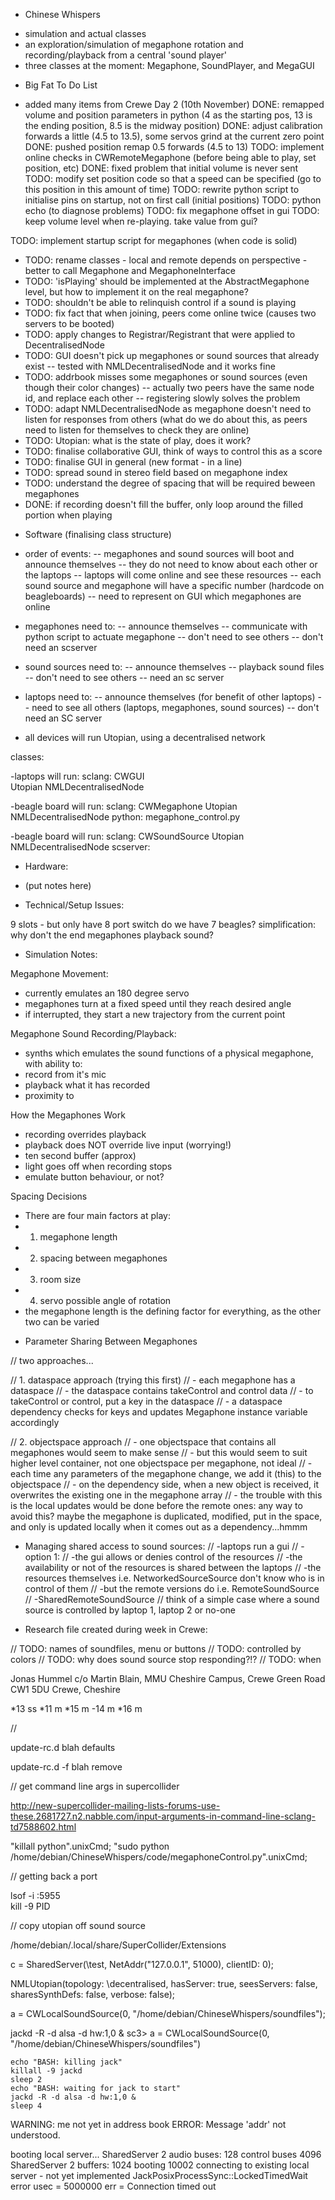 * Chinese Whispers

- simulation and actual classes
- an exploration/simulation of megaphone rotation and recording/playback from a central 'sound player'
- three classes at the moment: Megaphone, SoundPlayer, and MegaGUI

* Big Fat To Do List

- added many items from Crewe Day 2 (10th November)
DONE: remapped volume and position parameters in python (4 as the starting pos, 13 is the ending position, 8.5 is the midway position)
DONE: adjust calibration forwards a little (4.5 to 13.5), some servos grind at the current zero point 
DONE: pushed position remap 0.5 forwards (4.5 to 13)
TODO: implement online checks in CWRemoteMegaphone (before being able to play, set position, etc)
DONE: fixed problem that initial volume is never sent
TODO: modify set position code so that a speed can be specified (go to this position in this amount of time)
TODO: rewrite python script to initialise pins on startup, not on first call (initial positions)
TODO: python echo (to diagnose problems)
TODO: fix megaphone offset in gui
TODO: keep volume level when re-playing. take value from gui?

TODO: implement startup script for megaphones (when code is solid)

- TODO: rename classes - local and remote depends on perspective - better to call Megaphone and MegaphoneInterface
- TODO: 'isPlaying' should be implemented at the AbstractMegaphone level, but how to implement it on the real megaphone?
- TODO: shouldn't be able to relinquish control if a sound is playing
- TODO: fix fact that when joining, peers come online twice (causes two servers to be booted)
- TODO: apply changes to Registrar/Registrant that were applied to DecentralisedNode
- TODO: GUI doesn't pick up megaphones or sound sources that already exist
-- tested with NMLDecentralisedNode and it works fine
- TODO: addrbook misses some megaphones or sound sources (even though their color changes)
-- actually two peers have the same node id, and replace each other
-- registering slowly solves the problem
- TODO: adapt NMLDecentralisedNode as megaphone doesn't need to listen for responses from others (what do we do about this, as peers need to listen for themselves to check they are online)
- TODO: Utopian: what is the state of play, does it work?
- TODO: finalise collaborative GUI, think of ways to control this as a score
- TODO: finalise GUI in general (new format - in a line)
- TODO: spread sound in stereo field based on megaphone index
- TODO: understand the degree of spacing that will be required beween megaphones
- DONE: if recording doesn't fill the buffer, only loop around the filled portion when playing

* Software (finalising class structure)

- order of events:
-- megaphones and sound sources will boot and announce themselves
-- they do not need to know about each other or the laptops
-- laptops will come online and see these resources
-- each sound source and megaphone will have a specific number (hardcode on beagleboards)
-- need to represent on GUI which megaphones are online

- megaphones need to:
-- announce themselves
-- communicate with python script to actuate megaphone
-- don't need to see others
-- don't need an scserver
- sound sources need to:
-- announce themselves
-- playback sound files
-- don't need to see others
-- need an sc server
- laptops need to:
-- announce themselves (for benefit of other laptops)
-- need to see all others (laptops, megaphones, sound sources)
-- don't need an SC server
* all devices will run Utopian, using a decentralised network

classes:

-laptops will run:
sclang:
	CWGUI					
	Utopian
	NMLDecentralisedNode

-beagle board will run:
sclang:
	CWMegaphone	
	Utopian
	NMLDecentralisedNode
python:
	megaphone_control.py

-beagle board will run:
sclang:
	CWSoundSource
	Utopian
	NMLDecentralisedNode
scserver:

* Hardware:

- (put notes here)

* Technical/Setup Issues:

9 slots - but only have 8 port switch
do we have 7 beagles?
simplification: why don't the end megaphones playback sound?

* Simulation Notes:

Megaphone Movement:
- currently emulates an 180 degree servo
- megaphones turn at a fixed speed until they reach desired angle
- if interrupted, they start a new trajectory from the current point

Megaphone Sound Recording/Playback:
- synths which emulates the sound functions of a physical megaphone, with ability to:
- record from it's mic
- playback what it has recorded
- proximity to

How the Megaphones Work
- recording overrides playback
- playback does NOT override live input (worrying!)
- ten second buffer (approx)
- light goes off when recording stops
- emulate button behaviour, or not?

Spacing Decisions
- There are four main factors at play:
- 1. megaphone length
- 2. spacing between megaphones
- 3. room size
- 4. servo possible angle of rotation
- the megaphone length is the defining factor for everything, as the other two can be varied

* Parameter Sharing Between Megaphones

// two approaches...

// 1. dataspace approach (trying this first)
// - each megaphone has a dataspace
// - the dataspace contains takeControl and control data
// - to takeControl or control, put a key in the dataspace
// - a dataspace dependency checks for keys and updates Megaphone instance variable accordingly

// 2. objectspace approach
// - one objectspace that contains all megaphones would seem to make sense
// - but this would seem to suit higher level container, not one objectspace per megaphone, not ideal
// - each time any parameters of the megaphone change, we add it (this) to the objectspace
// - on the dependency side, when a new object is received, it overwrites the existing one in the megaphone array
// - the trouble with this is the local updates would be done before the remote ones: any way to avoid this? maybe the megaphone is duplicated, modified, put in the space, and only is updated locally when it comes out as a dependency...hmmm

* Managing shared access to sound sources:
// -laptops run a gui
// -option 1:
// -the gui allows or denies control of the resources
// -the availability or not of the resources is shared between the laptops
// -the resources themselves i.e. NetworkedSourceSource don't know who is in control of them
// -but the remote versions do i.e. RemoteSoundSource
// -SharedRemoteSoundSource
// think of a simple case where a sound source is controlled by laptop 1, laptop 2 or no-one

* Research file created during week in Crewe:

// TODO: names of soundfiles, menu or buttons
// TODO: controlled by colors
// TODO: why does sound source stop responding?!?
// TODO: when 

Jonas Hummel c/o Martin Blain,
MMU Cheshire Campus, Crewe Green Road
CW1 5DU Crewe, Cheshire	

*13 ss
*11 m
*15 m
-14 m
*16 m

// 

update-rc.d blah defaults

update-rc.d -f  blah remove

// get command line args in supercollider

http://new-supercollider-mailing-lists-forums-use-these.2681727.n2.nabble.com/input-arguments-in-command-line-sclang-td7588602.html

"killall python".unixCmd;
"sudo python /home/debian/ChineseWhispers/code/megaphoneControl.py".unixCmd;

// getting back a port

lsof -i :5955	
kill -9 PID

// copy utopian off sound source

/home/debian/.local/share/SuperCollider/Extensions

c = SharedServer(\test, NetAddr("127.0.0.1", 51000), clientID: 0);

NMLUtopian(topology: \decentralised, hasServer: true, seesServers: false, sharesSynthDefs: false, verbose: false);

a = CWLocalSoundSource(0, "/home/debian/ChineseWhispers/soundfiles");


jackd -R -d alsa -d hw:1,0 &
sc3> a = CWLocalSoundSource(0, "/home/debian/ChineseWhispers/soundfiles")

	echo "BASH: killing jack"
	killall -9 jackd
	sleep 2
	echo "BASH: waiting for jack to start"
	jackd -R -d alsa -d hw:1,0 &
	sleep 4

WARNING: me not yet in address book
ERROR: Message 'addr' not understood.

booting local server...
SharedServer 2 audio buses: 128 control buses 4096
SharedServer 2 buffers: 1024
booting 10002
connecting to existing local server - not yet implemented
JackPosixProcessSync::LockedTimedWait error usec = 5000000 err = Connection timed out

